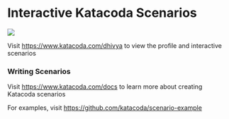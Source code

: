 # Interactive Katacoda Scenarios

[![](http://shields.katacoda.com/katacoda/dhivya/count.svg)](https://www.katacoda.com/dhivya "Get your profile on Katacoda.com")

Visit https://www.katacoda.com/dhivya to view the profile and interactive scenarios

### Writing Scenarios
Visit https://www.katacoda.com/docs to learn more about creating Katacoda scenarios

For examples, visit https://github.com/katacoda/scenario-example

